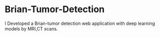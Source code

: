 # Brian-Tumor-Detection
I Developed a Brian-tumor detection web application with deep learning models by MRI,CT scans.
